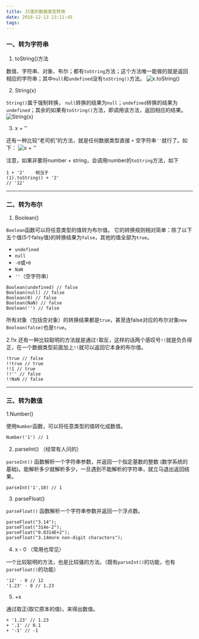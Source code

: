 ```yaml
---
title: JS里的数据类型转换
date: 2018-12-13 23:11:45
tags:
---
```

### 一、转为字符串
1. toString()方法

数值、字符串、对象、布尔；都有`toString`方法；这个方法唯一能做的就是返回相应的字符串；其中`null`和`undefined`没有`toString()`方法。
![x.toString()](https://upload-images.jianshu.io/upload_images/7017681-3c4bd0305da99f15.png?imageMogr2/auto-orient/strip%7CimageView2/2/w/1240)

2. String(x)

`String()`属于强制转换， `null`转换的结果为`null`；`undefined`转换的结果为`undefined`；其余的如果有`toString()`方法，即调用该方法，返回相应的结果。
![String(x)](https://upload-images.jianshu.io/upload_images/7017681-1935af757f2302af.png?imageMogr2/auto-orient/strip%7CimageView2/2/w/1240)

3. x + ''

还有一种比较“老司机”的方法，就是任何数据类型直接 `+` 空字符串`''`就行了。如下：
![x + ''](https://upload-images.jianshu.io/upload_images/7017681-92fc30ce62b60eb1.png?imageMogr2/auto-orient/strip%7CimageView2/2/w/1240)

注意，如果非要将number + string，会调用number的`toString`方法，如下
```
1 + '2'    相当于
(1).toString() + '2'
// '12'
```
---
### 二、转为布尔
1. Boolean()

`Boolean`函数可以将任意类型的值转为布尔值。
它的转换规则相对简单：除了以下五个值(5个falsy值)的转换结果为`false`，其他的值全部为`true`。
- `undefined`
- `null`
- `-0`或`+0`
- `NaN`
- `''`（空字符串）
```
Boolean(undefined) // false
Boolean(null) // false
Boolean(0) // false
Boolean(NaN) // false
Boolean('') // false
```
所有对象（包括空对象）的转换结果都是`true`，甚至连false对应的布尔对象`new Boolean(false)`也是`true`。

2.!!x
还有一种比较聪明的方法就是通过`!`取反，这样的话两个感叹号`!!`就是负负得正，在一个数据类型前面加上`!!`就可以返回它本身的布尔值。
```
!true // false
!!true // true
!!1 // true
!!'' // false
!!NaN // false
```
---
### 三、转为数值
1.Number()

使用`Number`函数，可以将任意类型的值转化成数值。 
```
Number('1') // 1
```

2. parseInt() （经常有人问的）

`parseInt()` 函数解析一个字符串参数，并返回一个指定基数的整数 (数学系统的基础)。能解析多少就解析多少，一旦遇到不能解析的字符串，就立马退出返回结果。
```
parseInt('1',10) // 1
```

3. parseFloat()

`parseFloat()` 函数解析一个字符串参数并返回一个浮点数。
```
parseFloat("3.14");
parseFloat("314e-2");
parseFloat("0.0314E+2");
parseFloat("3.14more non-digit characters");
```

4. x - 0 （常用也常见）

一个比较聪明的方法，也是比较骚的方法。（既有`parseInt()`的功能，也有`parseFloat()`的功能）
```
'12' - 0 // 12
'1.23' - 0 // 1.23
```

5. +x

通过取正(取它原本的值)，来得出数值。
```
+ '1.23' // 1.23
+ '.1' // 0.1
+ '-1' // -1
```